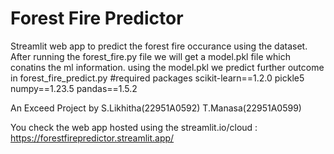 # Forest Fire Predictor
Streamlit web app to predict the forest fire occurance using the dataset.
After running the forest_fire.py file we will get a model.pkl file which conatins the ml information.
using the model.pkl we predict further outcome in forest_fire_predict.py
#required packages
scikit-learn==1.2.0
pickle5
numpy==1.23.5
pandas==1.5.2



An Exceed Project by
S.Likhitha(22951A0592)
T.Manasa(22951A0599)

You check the web app hosted using the streamlit.io/cloud :  https://forestfirepredictor.streamlit.app/

